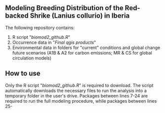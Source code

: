 **Modeling Breeding Distribution of the Red-backed Shrike (Lanius collurio) in Iberia**
-

The following repository contains:

  1. R script "_biomod2_github.R_"
  2. Occurrence data in "_Final qgis products_"
  3. Environmental data in folders for "current" conditions and global change future scenarios (A1B & A2 for carbon emissions; MR & CS for global circulation models)

**How to use**
-

Only the R script "_biomod2_github.R_" is required to download. The script automatically downloads the necessary files to run the analysis into a temporary folder in the user's drive. Packages between lines 7-24 are required to run the full modeling procedure, while packages between lines 25-
